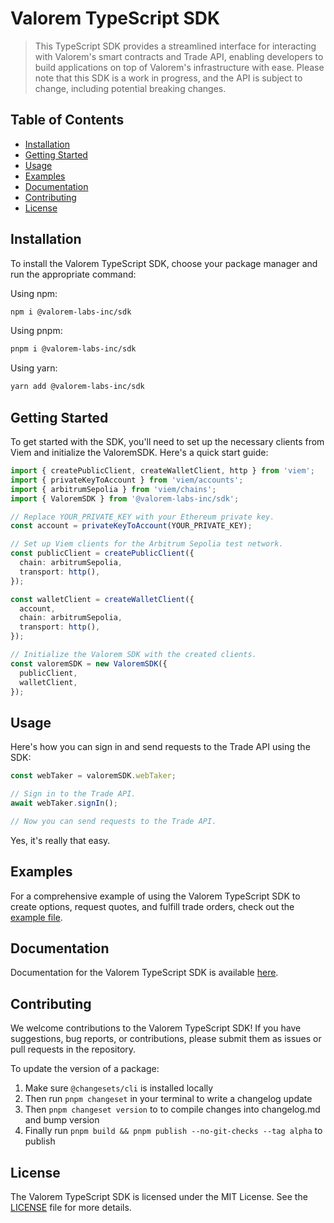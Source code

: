# Valorem TypeScript SDK

> This TypeScript SDK provides a streamlined interface for interacting with Valorem's smart
> contracts and Trade API, enabling developers to build applications on top of Valorem's
> infrastructure with ease. Please note that this SDK is a work in progress, and the API is
> subject to change, including potential breaking changes.

## Table of Contents

- [Installation](#installation)
- [Getting Started](#getting-started)
- [Usage](#usage)
- [Examples](#examples)
- [Documentation](#documentation)
- [Contributing](#contributing)
- [License](#license)

## Installation

To install the Valorem TypeScript SDK, choose your package manager and run the appropriate command:

Using npm:

```bash
npm i @valorem-labs-inc/sdk
```

Using pnpm:

```bash
pnpm i @valorem-labs-inc/sdk
```

Using yarn:

```bash
yarn add @valorem-labs-inc/sdk
```

## Getting Started

To get started with the SDK, you'll need to set up the necessary clients from Viem and initialize
the ValoremSDK. Here's a quick start guide:

```typescript
import { createPublicClient, createWalletClient, http } from 'viem';
import { privateKeyToAccount } from 'viem/accounts';
import { arbitrumSepolia } from 'viem/chains';
import { ValoremSDK } from '@valorem-labs-inc/sdk';

// Replace YOUR_PRIVATE_KEY with your Ethereum private key.
const account = privateKeyToAccount(YOUR_PRIVATE_KEY);

// Set up Viem clients for the Arbitrum Sepolia test network.
const publicClient = createPublicClient({
  chain: arbitrumSepolia,
  transport: http(),
});

const walletClient = createWalletClient({
  account,
  chain: arbitrumSepolia,
  transport: http(),
});

// Initialize the Valorem SDK with the created clients.
const valoremSDK = new ValoremSDK({
  publicClient,
  walletClient,
});
```

## Usage

Here's how you can sign in and send requests to the Trade API using the SDK:

```typescript
const webTaker = valoremSDK.webTaker;

// Sign in to the Trade API.
await webTaker.signIn();

// Now you can send requests to the Trade API.
```

Yes, it's really that easy.

## Examples

For a comprehensive example of using the Valorem TypeScript SDK to create options,
request quotes, and fulfill trade orders, check out the [example file](https://github.com/valorem-labs-inc/trade-interfaces/blob/main/examples/typescript/src/RFQ_taker.ts).

## Documentation

Documentation for the Valorem TypeScript SDK is available [here](https://valorem-labs-inc.github.io/typescript-sdk/).

## Contributing

We welcome contributions to the Valorem TypeScript SDK!
If you have suggestions, bug reports, or contributions, please submit them
as issues or pull requests in the repository.

To update the version of a package:

1. Make sure `@changesets/cli` is installed locally
2. Then run `pnpm changeset` in your terminal to write a changelog update
3. Then `pnpm changeset version` to to compile changes into changelog.md and bump version
4. Finally run `pnpm build && pnpm publish --no-git-checks --tag alpha` to publish

## License

The Valorem TypeScript SDK is licensed under the MIT License.
See the [LICENSE](LICENSE) file for more details.
